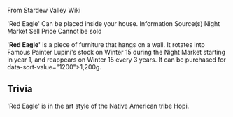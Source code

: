 From Stardew Valley Wiki

'Red Eagle' Can be placed inside your house. Information Source(s) Night Market Sell Price Cannot be sold

'**Red Eagle'** is a piece of furniture that hangs on a wall. It rotates into Famous Painter Lupini's stock on Winter 15 during the Night Market starting in year 1, and reappears on Winter 15 every 3 years. It can be purchased for data-sort-value="1200"&gt;1,200g.

## Trivia

'Red Eagle' is in the art style of the Native American tribe Hopi.